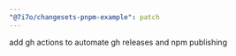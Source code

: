 ```yaml
---
"@7i7o/changesets-pnpm-example": patch
---
```


add gh actions to automate gh releases and npm publishing
